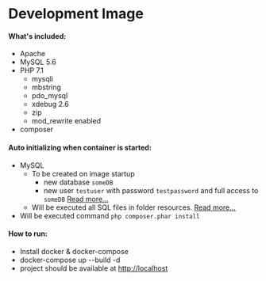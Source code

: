 # Development Image

#### What's included: 
* Apache
* MySQL 5.6
* PHP 7.1
  * mysqli
  * mbstring
  * pdo_mysql
  * xdebug 2.6
  * zip
  * mod_rewrite enabled
* composer

#### Auto initializing when container is started:
* MySQL
    * To be created on image startup
        * new database `someDB`
        * new user `testuser` with password `testpassword` and full access to `someDB`  [Read more...](https://docs.docker.com/samples/library/mysql/#environment-variables)
    * Will be executed all SQL files in folder resources. [Read more...](https://docs.docker.com/samples/library/mysql/#initializing-a-fresh-instance)
* Will be executed command `php composer.phar install`

#### How to run:
* Install docker & docker-compose
* docker-compose up --build -d
* project should be available at [http://localhost](http://localhost)
